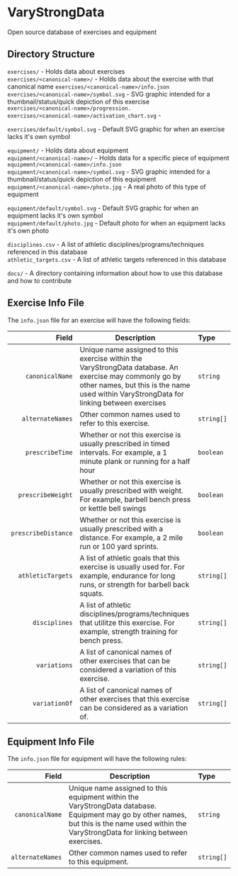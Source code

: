 # VaryStrongData
Open source database of exercises and equipment

## Directory Structure

`exercises/` - Holds data about exercises  
`exercises/<canonical-name>/` - Holds data about the exercise with that canonical name
`exercises/<canonical-name>/info.json`
`exercises/<canonical-name>/symbol.svg` - SVG graphic intended for a thumbnail/status/quick depiction of this exercise  
`exercises/<canonical-name>/progression.`  
`exercises/<canonical-name>/activation_chart.svg` - 

`exercises/default/symbol.svg` - Default SVG graphic for when an exercise lacks it's own symbol

`equipment/` - Holds data about equipment  
`equipment/<canonical-name>/` - Holds data for a specific piece of equipment   
`equipment/<canonical-name>/info.json`  
`equipment/<canonical-name>/symbol.svg` - SVG graphic intended for a thumbnail/status/quick depiction of this equipment  
`equipment/<canonical-name>/photo.jpg` - A real photo of this type of equipment  

`equipment/default/symbol.svg` - Default SVG graphic for when an equipment lacks it's own symbol  
`equipment/default/photo.jpg` - Default photo for when an equipment lacks it's own photo  

`disciplines.csv` - A list of athletic disciplines/programs/techniques referenced in this database    
`athletic_targets.csv` - A list of athletic targets referenced in this database    

`docs/` - A directory containing information about how to use this database and how to contribute  

## Exercise Info File

The `info.json` file for an exercise will have the following fields:

|Field | Description | Type |
| ---:| --- |:--- |
|`canonicalName` | Unique name assigned to this exercise within the VaryStrongData database. An exercise may commonly go by other names, but this is the name used within VaryStrongData for linking between exercises | `string`|
|`alternateNames` | Other common names used to refer to this exercise. | `string[]` |
|`prescribeTime` | Whether or not this exercise is usually prescribed in timed intervals. For example, a 1 minute plank or running for a half hour| `boolean` |
|`prescribeWeight` | Whether or not this exercise is usually prescribed with weight. For example, barbell bench press or kettle bell swings | `boolean`|
|`prescribeDistance` | Whether or not this exercise is usually prescribed with a distance. For example, a 2 mile run or 100 yard sprints. | `boolean`|
|`athleticTargets` | A list of athletic goals that this exercise is usually used for. For example, endurance for long runs, or strength for barbell back squats. | `string[]`|
|`disciplines` | A list of athletic disciplines/programs/techniques that utilitze this exercise. For example, strength training for bench press. | `string[]`|
|`variations` | A list of canonical names of other exercises that can be considered a variation of this exercise. | `string[]` |
|`variationOf` | A list of canonical names of other exercises that this exercise can be considered as a variation of. | `string[]` |

## Equipment Info File

The `info.json` file for equipment will have the following rules:

|Field | Description | Type |
| ---: | --- | :--- |
|`canonicalName` | Unique name assigned to this equipment within the VaryStrongData database. Equipment may go by other names, but this is the name used within the VaryStrongData for linking between exercises. | `string` |
|`alternateNames` | Other common names used to refer to this equipment. | `string[]` |

